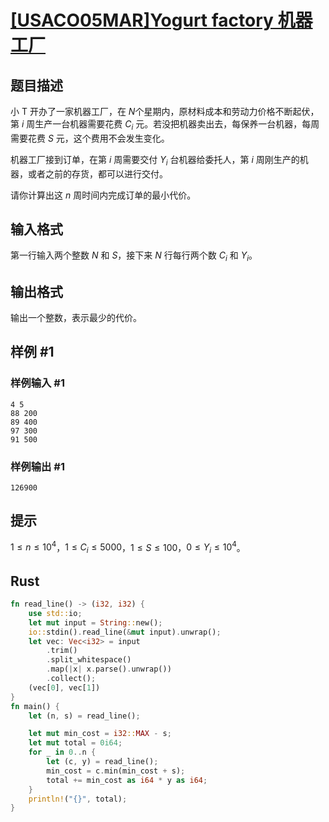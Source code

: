 # [[USACO05MAR]Yogurt factory 机器工厂](https://www.luogu.com.cn/problem/P1376)

## 题目描述

小 T 开办了一家机器工厂，在 $N$个星期内，原材料成本和劳动力价格不断起伏，第 $i$ 周生产一台机器需要花费 $C_i$ 元。若没把机器卖出去，每保养一台机器，每周需要花费 $S$ 元，这个费用不会发生变化。

机器工厂接到订单，在第 $i$ 周需要交付 $Y_i$ 台机器给委托人，第 $i$ 周刚生产的机器，或者之前的存货，都可以进行交付。

请你计算出这 $n$ 周时间内完成订单的最小代价。

## 输入格式

第一行输入两个整数 $N$ 和 $S$，接下来 $N$ 行每行两个数 $C_i$ 和 $Y_i$。

## 输出格式

输出一个整数，表示最少的代价。

## 样例 #1

### 样例输入 #1

```
4 5
88 200
89 400
97 300
91 500
```

### 样例输出 #1

```
126900
```

## 提示

$1\leq n\leq 10^4$，$1 \le C_i \le 5000$，$1 \le S\le 100$，$0\le Y_i\le 10^4$。

## Rust
```rust
fn read_line() -> (i32, i32) {
    use std::io;
    let mut input = String::new();
    io::stdin().read_line(&mut input).unwrap();
    let vec: Vec<i32> = input
        .trim()
        .split_whitespace()
        .map(|x| x.parse().unwrap())
        .collect();
    (vec[0], vec[1])
}
fn main() {
    let (n, s) = read_line();

    let mut min_cost = i32::MAX - s;
    let mut total = 0i64;
    for _ in 0..n {
        let (c, y) = read_line();
        min_cost = c.min(min_cost + s);
        total += min_cost as i64 * y as i64;
    }
    println!("{}", total);
}
```
